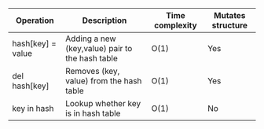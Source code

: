 |Operation 	|Description 	|Time complexity 	|Mutates structure|
| --- | --- | --- | --- |
|hash[key] = value 	|Adding a new (key,value) pair to the hash table 	|O(1) 	|Yes
|del hash[key] 	|Removes (key, value) from the hash table 	|O(1) 	|Yes
|key in hash 	|Lookup whether key is in hash table 	|O(1) 	|No

